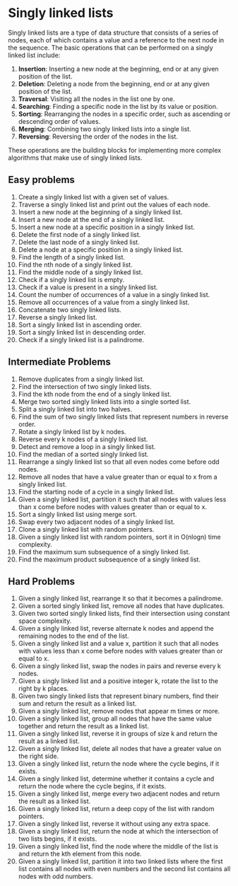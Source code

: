 # Singly linked lists

Singly linked lists are a type of data structure that consists of a series of nodes, each of which contains a value and a reference to the next node in the sequence. The basic operations that can be performed on a singly linked list include:

1. **Insertion**: Inserting a new node at the beginning, end or at any given position of the list.
2. **Deletion**: Deleting a node from the beginning, end or at any given position of the list.
3. **Traversal**: Visiting all the nodes in the list one by one.
4. **Searching**: Finding a specific node in the list by its value or position.
5. **Sorting**: Rearranging the nodes in a specific order, such as ascending or descending order of values.
6. **Merging**: Combining two singly linked lists into a single list.
7. **Reversing**: Reversing the order of the nodes in the list.

These operations are the building blocks for implementing more complex algorithms that make use of singly linked lists.

## Easy problems

1. Create a singly linked list with a given set of values.
1. Traverse a singly linked list and print out the values of each node.
1. Insert a new node at the beginning of a singly linked list.
1. Insert a new node at the end of a singly linked list.
1. Insert a new node at a specific position in a singly linked list.
1. Delete the first node of a singly linked list.
1. Delete the last node of a singly linked list.
1. Delete a node at a specific position in a singly linked list.
1. Find the length of a singly linked list.
1. Find the nth node of a singly linked list.
1. Find the middle node of a singly linked list.
1. Check if a singly linked list is empty.
1. Check if a value is present in a singly linked list.
1. Count the number of occurrences of a value in a singly linked list.
1. Remove all occurrences of a value from a singly linked list.
1. Concatenate two singly linked lists.
1. Reverse a singly linked list.
1. Sort a singly linked list in ascending order.
1. Sort a singly linked list in descending order.
1. Check if a singly linked list is a palindrome.


## Intermediate Problems
1. Remove duplicates from a singly linked list.
1. Find the intersection of two singly linked lists.
1. Find the kth node from the end of a singly linked list.
1. Merge two sorted singly linked lists into a single sorted list.
1. Split a singly linked list into two halves.
1. Find the sum of two singly linked lists that represent numbers in reverse order.
1. Rotate a singly linked list by k nodes.
1. Reverse every k nodes of a singly linked list.
1. Detect and remove a loop in a singly linked list.
1. Find the median of a sorted singly linked list.
1. Rearrange a singly linked list so that all even nodes come before odd nodes.
1. Remove all nodes that have a value greater than or equal to x from a singly linked list.
1. Find the starting node of a cycle in a singly linked list.
1. Given a singly linked list, partition it such that all nodes with values less than x come before nodes with values greater than or equal to x.
1. Sort a singly linked list using merge sort.
1. Swap every two adjacent nodes of a singly linked list.
1. Clone a singly linked list with random pointers.
1. Given a singly linked list with random pointers, sort it in O(nlogn) time complexity.
1. Find the maximum sum subsequence of a singly linked list.
1. Find the maximum product subsequence of a singly linked list.

## Hard Problems

1. Given a singly linked list, rearrange it so that it becomes a palindrome.
1. Given a sorted singly linked list, remove all nodes that have duplicates.
1. Given two sorted singly linked lists, find their intersection using constant space complexity.
1. Given a singly linked list, reverse alternate k nodes and append the remaining nodes to the end of the list.
1. Given a singly linked list and a value x, partition it such that all nodes with values less than x come before nodes with values greater than or equal to x.
1. Given a singly linked list, swap the nodes in pairs and reverse every k nodes.
1. Given a singly linked list and a positive integer k, rotate the list to the right by k places.
1. Given two singly linked lists that represent binary numbers, find their sum and return the result as a linked list.
1. Given a singly linked list, remove nodes that appear m times or more.
1. Given a singly linked list, group all nodes that have the same value together and return the result as a linked list.
1. Given a singly linked list, reverse it in groups of size k and return the result as a linked list.
1. Given a singly linked list, delete all nodes that have a greater value on the right side.
1. Given a singly linked list, return the node where the cycle begins, if it exists.
1. Given a singly linked list, determine whether it contains a cycle and return the node where the cycle begins, if it exists.
1. Given a singly linked list, merge every two adjacent nodes and return the result as a linked list.
1. Given a singly linked list, return a deep copy of the list with random pointers.
1. Given a singly linked list, reverse it without using any extra space.
1. Given a singly linked list, return the node at which the intersection of two lists begins, if it exists.
1. Given a singly linked list, find the node where the middle of the list is and return the kth element from this node.
1. Given a singly linked list, partition it into two linked lists where the first list contains all nodes with even numbers and the second list contains all nodes with odd numbers.

